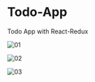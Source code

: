# Todo-App

Todo App with React-Redux


![01](https://user-images.githubusercontent.com/67418657/116408528-88266600-a850-11eb-81ff-03a4290818ea.PNG)


![02](https://user-images.githubusercontent.com/67418657/116408539-8a88c000-a850-11eb-9375-ff6a9d712e0b.PNG)


![03](https://user-images.githubusercontent.com/67418657/116408545-8c528380-a850-11eb-9167-40e41a064b28.PNG)
